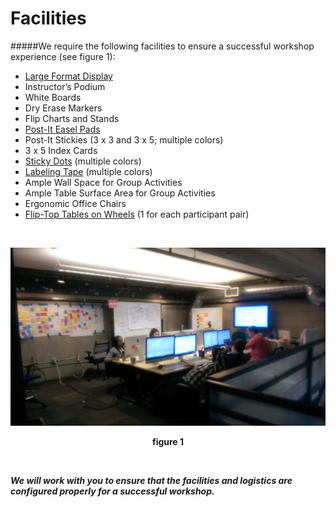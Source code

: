# Facilities

#####We require the following facilities to ensure a successful workshop experience (see figure 1):

* [Large Format Display](https://www.cdw.com/shop/search/hubs/Monitors-Projectors/Large-Format-Displays/d8.aspx)
* Instructor’s Podium
* White Boards
* Dry Erase Markers
* Flip Charts and Stands
* [Post-It Easel Pads](http://www.post-it.com/3M/en_US/post-it/products/~/Post-it-Products/Easel-Pads/?N=4327+5927574+3294529207+3294857497&rt=r3)
* Post-It Stickies (3 x 3 and 3 x 5; multiple colors)
* 3 x 5 Index Cards
* [Sticky Dots](https://www.amazon.co.uk/COLOURED-CIRCLES-ADHESIVE-ASSORTED-COLOURS/dp/B007HOSZEU) (multiple colors)
* [Labeling Tape](https://www.walmart.com/ip/Dymo-Corporation-Glossy-Self-Adhesive-Labeling-Tape-for-Embossers-3-8in-x-144ft-Roll-Red/21424916) (multiple colors)
* Ample Wall Space for Group Activities
* Ample Table Surface Area for Group Activities
* Ergonomic Office Chairs
* [Flip-Top Tables on Wheels](http://www.smartdesks.com/flip-top-training-conference-table-nesta-laptop-tables.asp) (1 for each participant pair)

<br>

![workshop facilities](resources/facilities.jpg)
<p align="center">
  <b>figure 1</b>
</p>


<br>

__*We will work with you to ensure that the facilities and logistics are configured properly for a successful workshop.*__
